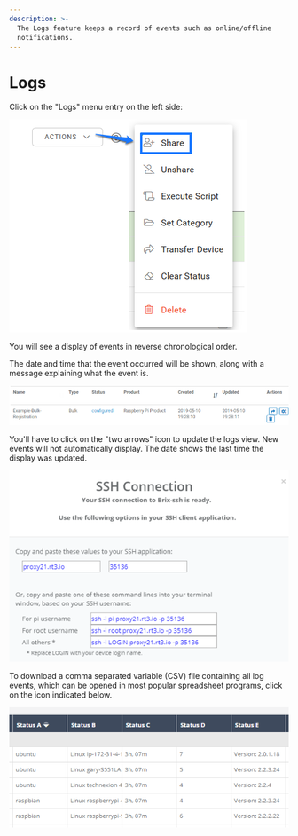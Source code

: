 ```yaml
---
description: >-
  The Logs feature keeps a record of events such as online/offline
  notifications.
---
```


# Logs

Click on the "Logs" menu entry on the left side:

![](../.gitbook/assets/image%20%2860%29.png)

You will see a display of events in reverse chronological order.

The date and time that the event occurred will be shown, along with a message explaining what the event is.

![](../.gitbook/assets/image%20%28502%29.png)

You'll have to click on the "two arrows" icon to update the logs view.  New events will not automatically display.  The date shows the last time the display was updated.

![](../.gitbook/assets/image%20%2868%29.png)

To download a comma separated variable \(CSV\) file containing all log events, which can be opened in most popular spreadsheet programs, click on the icon indicated below.

![](../.gitbook/assets/image%20%28238%29.png)



